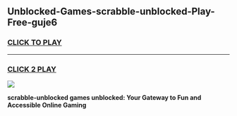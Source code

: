 
## Unblocked-Games-scrabble-unblocked-Play-Free-guje6
<h3>
<a href="https://premium76.site?title=scrabble-unblocked&ref=12A">CLICK TO PLAY</a></h3>
<hr>

<h3>
<a href="https://premium76.site?title=scrabble-unblocked&ref=12A">CLICK 2 PLAY</a>
  
</h3>

<a href="https://premium76.site?title=scrabble-unblocked&ref=12A"><img src="https://clearcache.store/games.png"></a>


**scrabble-unblocked games unblocked: Your Gateway to Fun and Accessible Online Gaming**

